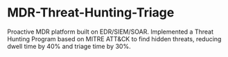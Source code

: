 # MDR-Threat-Hunting-Triage
Proactive MDR platform built on EDR/SIEM/SOAR. Implemented a Threat Hunting Program based on MITRE ATT&amp;CK to find hidden threats, reducing dwell time by 40% and triage time by 30%.
